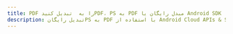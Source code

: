 ---title: PDF را به  تبدیل کنیدPDF، PS به PDF مبدل رایگان یا Android SDKdescription: تبدیل رایگانPS به PDF با استفاده از Android Cloud APIs & SDK همچنین اسناد PDF را در Cloud ایجاد، ویرایش و رندر کنید.---